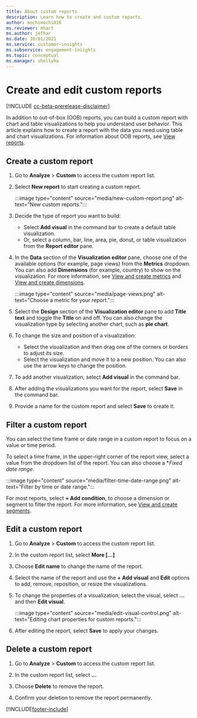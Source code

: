 ```yaml
---
title: About custom reports
description: Learn how to create and custom reports.
author: mochimochi016
ms.reviewer: mhart
ms.author: jefhar
ms.date: 10/01/2021
ms.service: customer-insights
ms.subservice: engagement-insights 
ms.topic: conceptual
ms.manager: shellyha
---
```


# Create and edit custom reports

[!INCLUDE [cc-beta-prerelease-disclaimer](includes/cc-beta-prerelease-disclaimer.md)]

In addition to out-of-box (OOB) reports, you can build a custom report with chart and table visualizations to help you understand user behavior. This article explains how to create a report with the data you need using table and chart visualizations. For information about OOB reports, see [View reports](view-reports.md).

## Create a custom report

1. Go to **Analyze** > **Custom** to access the custom report list.

1. Select **New report** to start creating a custom report.

   :::image type="content" source="media/new-custom-report.png" alt-text="New custom reports.":::

1. Decide the type of report you want to build:

    - Select **Add visual** in the command bar to create a default table visualization.
    - Or, select a column, bar, line, area, pie, donut, or table visualization from the **Report editor** pane.

1. In the **Data** section of the **Visualization editor** pane, choose one of the available options (for example, page views) from the **Metrics** dropdown. You can also add **Dimensions** (for example, country) to show on the visualization. For more information, see [View and create metrics](metrics.md) and [View and create dimensions](dimensions.md).

   :::image type="content" source="media/page-views.png" alt-text="Choose a metric for your report.":::

1. Select the **Design** section of the **Visualization editor** pane to add **Title text** and toggle the **Title** on and off.  You can also change the visualization type by selecting another chart, such as **pie chart**.

1. To change the size and position of a visualization:
   - Select the visualization and then drag one of the corners or borders to adjust its size.
   - Select the visualization and move it to a new position. You can also use the arrow keys to change the position.
1. To add another visualization, select **Add visual** in the command bar.
1. After adding the visualizations you want for the report, select **Save** in the command bar.

1. Provide a name for the custom report and select **Save** to create it.
 
## Filter a custom report

You can select the time frame or date range in a custom report to focus on a value or time period.

To select a time frame, in the upper-right corner of the report view, select a value from the dropdown list of the report. You can also choose a **Fixed date range*.

:::image type="content" source="media/filter-time-date-range.png" alt-text="Filter by time or date range.":::

For most reports, select **+ Add condition**, to choose a dimension or segment to filter the report. For more information, see [View and create segments](segments.md).

## Edit a custom report

1. Go to **Analyze** > **Custom** to access the custom report list.

1. In the custom report list, select **More [...]** 

1. Choose **Edit name** to change the name of the report.

1. Select the name of the report and use the **+ Add visual** and **Edit** options to add, remove, reposition, or resize the visualizations.

1. To change the properties of a visualization, select the visual, select **...** and then **Edit visual**.

   :::image type="content" source="media/edit-visual-control.png" alt-text="Editing chart properties for custom reports.":::

1. After editing the report, select **Save** to apply your changes. 

## Delete a custom report

1. Go to **Analyze** > **Custom** to access the custom report list.

1. In the custom report list, select **...**

1. Choose **Delete** to remove the report.

1. Confirm your deletion to remove the report permanently.


[!INCLUDE[footer-include](../includes/footer-banner.md)]
